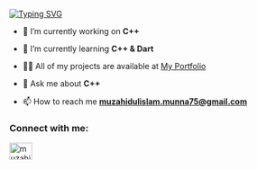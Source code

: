 [![Typing SVG](https://readme-typing-svg.herokuapp.com?lines=Hi+%F0%9F%91%8B%2C+I'm+Muzahidul+Islam+Munna)](https://git.io/typing-svg)
<br>


- 🔭 I’m currently working on **C++**

- 🌱 I’m currently learning **C++ & Dart**


- 👨‍💻 All of my projects are available at [My Portfolio](https://github.com/Muzahid-75)

- 💬 Ask me about **C++**

- 📫 How to reach me **muzahidulislam.munna75@gmail.com**


<h3 align="left">Connect with me:</h3>
<p align="left">

<a href="https://www.facebook.com/muzahidaiub" target="blank"><img align="center" src="https://raw.githubusercontent.com/rahuldkjain/github-profile-readme-generator/master/src/images/icons/Social/facebook.svg" alt="muzahidaiub" height="30" width="40" /></a>
